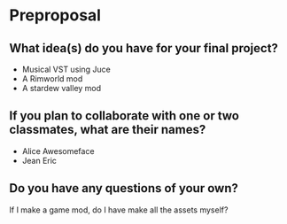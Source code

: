 # Preproposal

## What idea(s) do you have for your final project?

- Musical VST using Juce
- A Rimworld mod
- A stardew valley mod

## If you plan to collaborate with one or two classmates, what are their names?

- Alice Awesomeface
- Jean Eric

## Do you have any questions of your own?

If I make a game mod, do I have make all the assets myself?
